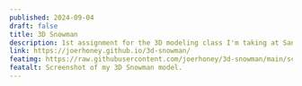 ```yaml
---
published: 2024-09-04
draft: false
title: 3D Snowman
description: 1st assignment for the 3D modeling class I'm taking at Santiago Canyon College.
link: https://joerhoney.github.io/3d-snowman/
featimg: https://raw.githubusercontent.com/joerhoney/3d-snowman/main/screenshot.jpg
featalt: Screenshot of my 3D Snowman model.
---
```

